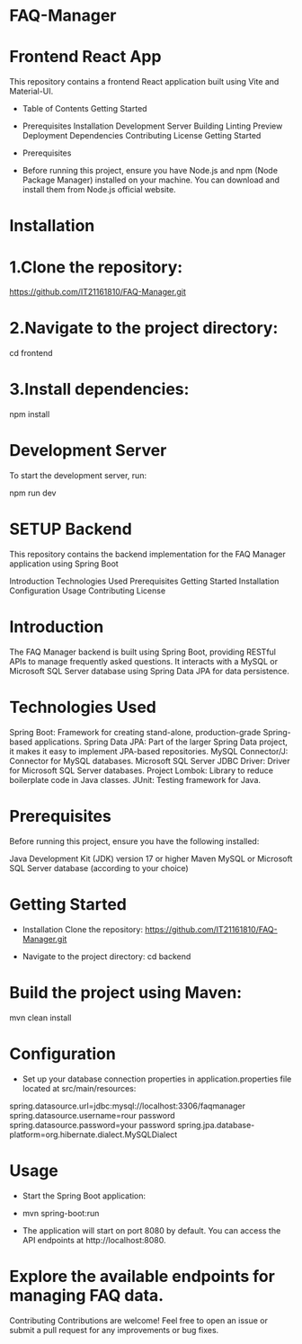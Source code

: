 # FAQ-Manager


# Frontend React App
This repository contains a frontend React application built using Vite and Material-UI.

- Table of Contents
Getting Started

- Prerequisites
Installation
Development Server
Building
Linting
Preview
Deployment
Dependencies
Contributing
License
Getting Started
- Prerequisites
- Before running this project, ensure you have Node.js and npm (Node Package Manager) installed on your machine. You can download and install them from Node.js official website.

# Installation

# 1.Clone the repository:

https://github.com/IT21161810/FAQ-Manager.git

# 2.Navigate to the project directory:

cd frontend

# 3.Install dependencies:

npm install

# Development Server
To start the development server, run:

npm run dev

# SETUP Backend

This repository contains the backend implementation for the FAQ Manager application using Spring Boot

Introduction
Technologies Used
Prerequisites
Getting Started
Installation
Configuration
Usage
Contributing
License

# Introduction
The FAQ Manager backend is built using Spring Boot, providing RESTful APIs to manage frequently asked questions. It interacts with a MySQL or Microsoft SQL Server database using Spring Data JPA for data persistence.

# Technologies Used

Spring Boot: Framework for creating stand-alone, production-grade Spring-based applications.
Spring Data JPA: Part of the larger Spring Data project, it makes it easy to implement JPA-based repositories.
MySQL Connector/J: Connector for MySQL databases.
Microsoft SQL Server JDBC Driver: Driver for Microsoft SQL Server databases.
Project Lombok: Library to reduce boilerplate code in Java classes.
JUnit: Testing framework for Java.

# Prerequisites
Before running this project, ensure you have the following installed:

Java Development Kit (JDK) version 17 or higher
Maven
MySQL or Microsoft SQL Server database (according to your choice)

# Getting Started
- Installation
Clone the repository:
https://github.com/IT21161810/FAQ-Manager.git

- Navigate to the project directory:
cd backend

# Build the project using Maven:

mvn clean install

# Configuration
- Set up your database connection properties in application.properties file located at src/main/resources:

spring.datasource.url=jdbc:mysql://localhost:3306/faqmanager
spring.datasource.username=rour password
spring.datasource.password=your password
spring.jpa.database-platform=org.hibernate.dialect.MySQLDialect

# Usage
- Start the Spring Boot application:
- mvn spring-boot:run

- The application will start on port 8080 by default. You can access the API endpoints at http://localhost:8080.

# Explore the available endpoints for managing FAQ data.

Contributing
Contributions are welcome! Feel free to open an issue or submit a pull request for any improvements or bug fixes.
